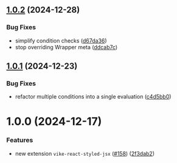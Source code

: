 ## [1.0.2](https://github.com/vikejs/vike-react/compare/vike-react-styled-jsx@1.0.1...vike-react-styled-jsx@1.0.2) (2024-12-28)


### Bug Fixes

* simplify condition checks ([d67da36](https://github.com/vikejs/vike-react/commit/d67da3646e13f0b4c7493ff8c193e50c6f5ca15e))
* stop overriding Wrapper meta ([ddcab7c](https://github.com/vikejs/vike-react/commit/ddcab7c21742b3701909b3698dca21b89c3dfebc))



## [1.0.1](https://github.com/vikejs/vike-react/compare/vike-react-styled-jsx@1.0.0...vike-react-styled-jsx@1.0.1) (2024-12-23)


### Bug Fixes

* refactor multiple conditions into a single evaluation ([c4d5bb0](https://github.com/vikejs/vike-react/commit/c4d5bb02cecf068bc8ebe7499f1c4ebe852a6a58))



# 1.0.0 (2024-12-17)


### Features

* new extension `vike-react-styled-jsx` ([#158](https://github.com/vikejs/vike-react/issues/158)) ([2f3dab2](https://github.com/vikejs/vike-react/commit/2f3dab29096577da468fe01b046ef0b2b4a1f8c7))



